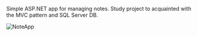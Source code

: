 Simple ASP.NET app for managing notes. Study project to acquainted with the MVC pattern and SQL Server DB.

![NoteApp](https://i.imgur.com/Uc8k2IW.jpeg)
